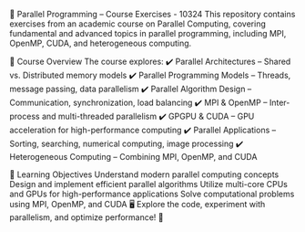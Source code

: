 🚀 Parallel Programming – Course Exercises - 10324
This repository contains exercises from an academic course on Parallel Computing, covering fundamental and advanced topics in parallel programming, including MPI, OpenMP, CUDA, and heterogeneous computing.

📌 Course Overview
The course explores:
✔️ Parallel Architectures – Shared vs. Distributed memory models
✔️ Parallel Programming Models – Threads, message passing, data parallelism
✔️ Parallel Algorithm Design – Communication, synchronization, load balancing
✔️ MPI & OpenMP – Inter-process and multi-threaded parallelism
✔️ GPGPU & CUDA – GPU acceleration for high-performance computing
✔️ Parallel Applications – Sorting, searching, numerical computing, image processing
✔️ Heterogeneous Computing – Combining MPI, OpenMP, and CUDA

🎯 Learning Objectives
Understand modern parallel computing concepts
Design and implement efficient parallel algorithms
Utilize multi-core CPUs and GPUs for high-performance applications
Solve computational problems using MPI, OpenMP, and CUDA
🖥️ Explore the code, experiment with parallelism, and optimize performance! 🚀
